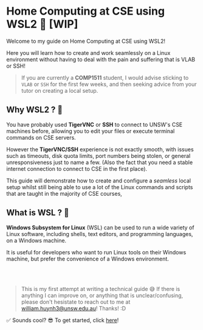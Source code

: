 # Home Computing at CSE using WSL2 🥳 [WIP]

Welcome to my guide on Home Computing at CSE using WSL2!

Here you will learn how to create and work seamlessly on a Linux environment without having to deal with the pain and suffering that is VLAB or SSH!
> If you are currently a **COMP1511** student, I would advise sticking to `VLAB` or `SSH` for the first few weeks, and then seeking advice from your tutor on creating a local setup.


## Why WSL2 ? 🤔
You have probably used **TigerVNC** or **SSH** to connect to UNSW's CSE machines before, allowing you to edit your files or execute terminal commands on CSE servers. 

However the **TigerVNC/SSH** experience is not exactly smooth, with issues such as timeouts, disk quota limits, port numbers being stolen, or general unresponsiveness just to name a few. (Also the fact that you need a stable internet connection to connect to CSE in the first place).

This guide will demonstrate how to create and configure a *seamless* local setup whilst still being able to use a lot of the Linux commands and scripts that are taught in the majority of CSE courses,

## What is WSL ? 🧠

**Windows Subsystem for Linux** (WSL) can be used to run a wide variety of Linux software, including shells, text editors, and programming languages, on a Windows machine. 

It is useful for developers who want to run Linux tools on their Windows machine, but prefer the convenience of a Windows environment.

<br />
<br />

> This is my first attempt at writing a technical guide 😅 If there is anything I can improve on, or anything that is unclear/confusing, please don't hesistate to reach out to me at william.huynh3@unsw.edu.au! Thanks! :D

✅ Sounds cool? 😎 To get started, click [here](installation.md)!

